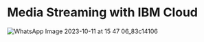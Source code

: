 # Media Streaming with IBM Cloud
![WhatsApp Image 2023-10-11 at 15 47 06_83c14106](https://github.com/Nirmal-kumaresan/7122_park-college-of-eng-and-tech_Media-Streaming-using-Cloud/assets/146160642/c1d33222-ac14-4c9f-85dd-cd90dce71a52)
